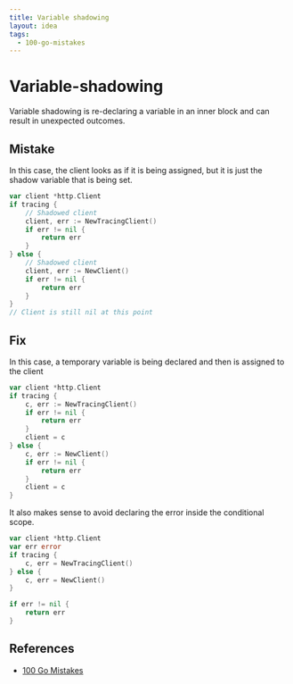 ```yaml
---
title: Variable shadowing
layout: idea
tags:
  - 100-go-mistakes
---
```


# Variable-shadowing

Variable shadowing is re-declaring a variable in an inner block and can result
in unexpected outcomes.

## Mistake

In this case, the client looks as if it is being assigned, but it is just the
shadow variable that is being set.

```go
var client *http.Client
if tracing {
    // Shadowed client
	client, err := NewTracingClient()
	if err != nil {
	    return err
	}
} else {
    // Shadowed client
	client, err := NewClient()
	if err != nil {
	    return err
	}
}
// Client is still nil at this point
```

## Fix

In this case, a temporary variable is being declared and then is assigned to the
client

```go
var client *http.Client
if tracing {
	c, err := NewTracingClient()
	if err != nil {
	    return err
	}
    client = c
} else {
	c, err := NewClient()
	if err != nil {
	    return err
	}
    client = c
}
```

It also makes sense to avoid declaring the error inside the conditional scope.

```go
var client *http.Client
var err error
if tracing {
	c, err = NewTracingClient()
} else {
	c, err = NewClient()
}

if err != nil {
    return err
}
```

## References

- [100 Go Mistakes](/reference/100-Go-Mistakes-and-How-to-Avoid-Them)
